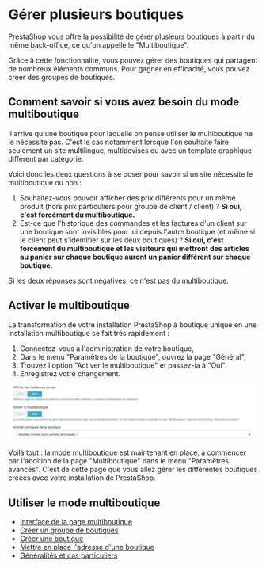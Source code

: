 # Gérer plusieurs boutiques

PrestaShop vous offre la possibilité de gérer plusieurs boutiques à partir du même back-office, ce qu'on appelle le "Multiboutique".

Grâce à cette fonctionnalité, vous pouvez gérer des boutiques qui partagent de nombreux éléments communs. Pour gagner en efficacité, vous pouvez créer des groupes de boutiques.

## Comment savoir si vous avez besoin du mode multiboutique <a id="Gererplusieursboutiques-Commentsavoirsivousavezbesoindumodemultiboutique"></a>

Il arrive qu'une boutique pour laquelle on pense utiliser le multiboutique ne le nécessite pas. C'est le cas notamment lorsque l'on souhaite faire seulement un site multilingue, multidevises ou avec un template graphique différent par catégorie.

Voici donc les deux questions à se poser pour savoir si un site nécessite le multiboutique ou non :

1. Souhaitez-vous pouvoir afficher des prix différents pour un même produit \(hors prix particuliers pour groupe de client / client\) ? **Si oui, c'est forcément du multiboutique.**
2. Est-ce que l'historique des commandes et les factures d'un client sur une boutique sont invisibles pour lui depuis l'autre boutique \(et même si le client peut s'identifier sur les deux boutiques\) ? **Si oui, c'est forcément du multiboutique et les visiteurs qui mettront des articles au panier sur chaque boutique auront un panier différent sur chaque boutique.**

Si les deux réponses sont négatives, ce n'est pas du multiboutique.

## Activer le multiboutique <a id="Gererplusieursboutiques-Activerlemultiboutique"></a>

La transformation de votre installation PrestaShop à boutique unique en une installation multiboutique se fait très rapidement :

1. Connectez-vous à l'administration de votre boutique,
2. Dans le menu "Paramètres de la boutique", ouvrez la page "Général",
3. Trouvez l'option "Activer le multiboutique" et passez-la à "Oui".
4. Enregistrez votre changement.

![](../../.gitbook/assets/57081992.png)

Voilà tout : la mode multiboutique est maintenant en place, à commencer par l'addition de la page "Multiboutique" dans le menu "Paramètres avancés". C'est de cette page que vous allez gérer les différentes boutiques créées avec votre installation de PrestaShop.

## Utiliser le mode multiboutique <a id="Gererplusieursboutiques-Utiliserlemodemultiboutique"></a>

* [Interface de la page multiboutique](interface-page-multiboutique.md)
* [Créer un groupe de boutiques](creer-groupe-de-boutiques.md)
* [Créer une boutique](creer-nouvelle-boutique.md)
* [Mettre en place l'adresse d'une boutique](mettre-en-place-url-boutique.md)
* [Généralités et cas particuliers](generalites-et-cas-particuliers.md)

